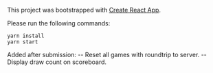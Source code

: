 This project was bootstrapped with [Create React App](https://github.com/facebook/create-react-app).

Please run the following commands:
```
yarn install
yarn start
```

Added after submission:
-- Reset all games with roundtrip to server.
-- Display draw count on scoreboard.
